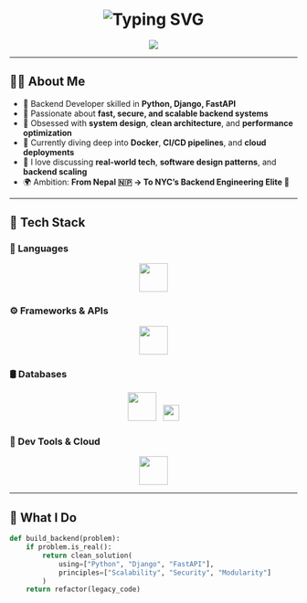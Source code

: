 <h1 align="center">
  <img src="https://readme-typing-svg.demolab.com?font=Fira+Code&weight=700&size=28&duration=2000&pause=900&color=#00BFFF&center=true&width=800&lines=Erish+Prajapati;Backend+Developer+from+Nepal;Python+%7C+Django+%7C+FastAPI;Clean+Code+%7C+System+Design+Thinker;Scaling+APIs+%7C+Security+First+%7C+Cloud+Ready" alt="Typing SVG" />
</h1>

<p align="center">
  <img src="https://capsule-render.vercel.app/api?type=waving&color=0:7F00FF,100:E100FF&height=220&section=header&text=Crafting%20Backends%20That%20Scale%20🚀&fontSize=32&fontColor=FFFFFF&fontAlignY=40" />
</p>

---

## 👨‍💻 About Me

- 🔧 Backend Developer skilled in **Python, Django, FastAPI**
- 🚀 Passionate about **fast, secure, and scalable backend systems**
- 🧠 Obsessed with **system design**, **clean architecture**, and **performance optimization**
- 🌱 Currently diving deep into **Docker**, **CI/CD pipelines**, and **cloud deployments**
- 💬 I love discussing **real-world tech**, **software design patterns**, and **backend scaling**
- 🌍 Ambition: **From Nepal 🇳🇵 → To NYC’s Backend Engineering Elite 🗽**

---

## 🚀 Tech Stack

### 🧠 Languages  
<p align="center">
  <img src="https://skillicons.dev/icons?i=python,js,php,c" height="50" />
</p>

### ⚙️ Frameworks & APIs  
<p align="center">
  <img src="https://skillicons.dev/icons?i=django,fastapi" height="50" />
</p>

### 🛢️ Databases  
<p align="center">
  <img src="https://skillicons.dev/icons?i=mysql,postgres,sqlite" height="50" />
  &nbsp;
  <img src="https://img.shields.io/badge/Neon-Cloud_PostgreSQL-blueviolet?logo=postgresql&logoColor=white&style=flat-square" height="28" />
</p>

### 🧰 Dev Tools & Cloud  
<p align="center">
  <img src="https://skillicons.dev/icons?i=docker,git,vscode,linux,apache" height="50" />
</p>

---

## 🌟 What I Do

```python
def build_backend(problem):
    if problem.is_real():
        return clean_solution(
            using=["Python", "Django", "FastAPI"],
            principles=["Scalability", "Security", "Modularity"]
        )
    return refactor(legacy_code)
